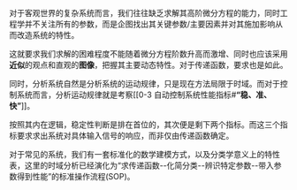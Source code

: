 对于客观世界的复杂系统而言，我们往往缺乏求解其高阶微分方程的能力，同时工程学并不关注所有的参数，而是企图找出其关键参数/主要因素并对其施加影响从而改造系统的特性。

这就要求我们求解的困难程度不能随着微分方程阶数升高而激增、同时也应该采用**近似**的观点和直观的**图像**，把握其主要动态特性。对于传递函数，要求也是如此。

同时，分析系统自然是分析系统的运动规律，只是现在方法局限于时域。而对于控制系统而言，分析运动规律就是考察[[0-3 自动控制系统性能指标#**“稳、准、快”**]]。

按照其内在逻辑，稳定性判断是排在首位的，其次便是剩下两个指标。而这三个指标要求求出系统对具体输入信号的响应，而非仅由传递函数确定。

对于常见的系统，我们有一套标准化的数学建模方式，以及分类学意义上的特性表，这里的时域分析已经演化为“求传递函数--化简分类--辨识特定参数--带入参数得到性能”的标准操作流程(SOP)。
